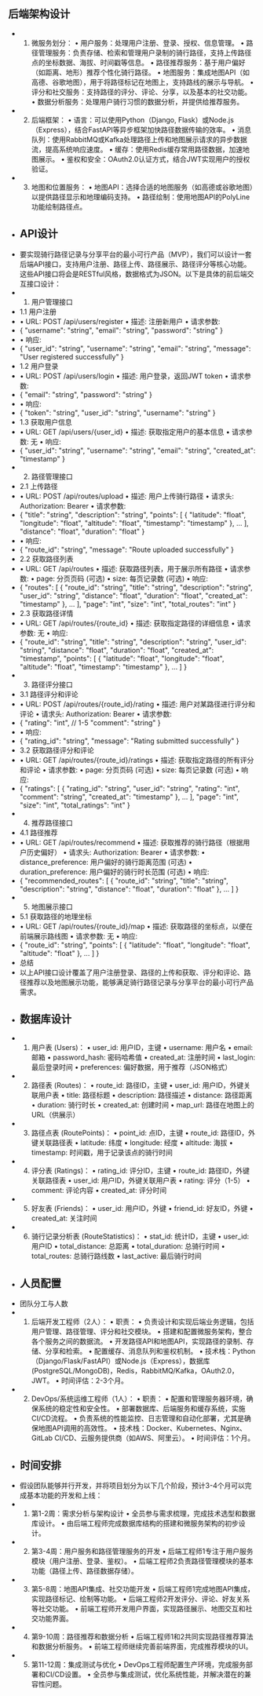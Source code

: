 ## 后端架构设计
- 1.	微服务划分：
  •	用户服务：处理用户注册、登录、授权、信息管理。
  •	路径管理服务：负责存储、检索和管理用户录制的骑行路径，支持上传路径点的坐标数据、海拔、时间戳等信息。
  •	路径推荐服务：基于用户偏好（如距离、地形）推荐个性化骑行路径。
  •	地图服务：集成地图API（如高德、谷歌地图），用于将路径标记在地图上，支持路线的展示与导航。
  •	评分和社交服务：支持路径的评分、评论、分享，以及基本的社交功能。
  •	数据分析服务：处理用户骑行习惯的数据分析，并提供给推荐服务。
- 2.	后端框架：
  •	语言：可以使用Python（Django, Flask）或Node.js（Express），结合FastAPI等异步框架加快路径数据传输的效率。
  •	消息队列：使用RabbitMQ或Kafka处理路径上传和地图展示请求的异步数据流，提高系统响应速度。
  •	缓存：使用Redis缓存常用路径数据，加速地图展示。
  •	鉴权和安全：OAuth2.0认证方式，结合JWT实现用户的授权验证。
- 3.	地图和位置服务：
  •	地图API：选择合适的地图服务（如高德或谷歌地图）以提供路径显示和地理编码支持。
  •	路径绘制：使用地图API的PolyLine功能绘制路径点。
- ## API设计
- 要实现骑行路径记录与分享平台的最小可行产品（MVP），我们可以设计一套后端API接口，支持用户注册、路径上传、路径展示、路径评分等核心功能。这些API接口将会是RESTful风格，数据格式为JSON。以下是具体的前后端交互接口设计：
- 1. 用户管理接口
- 1.1 用户注册
- •	URL: POST /api/users/register
  •	描述: 注册新用户
  •	请求参数:
- {
  "username": "string",
  "email": "string",
  "password": "string"
  }
- •	响应:
- {
  "user_id": "string",
  "username": "string",
  "email": "string",
  "message": "User registered successfully"
  }
- 1.2 用户登录
- •	URL: POST /api/users/login
  •	描述: 用户登录，返回JWT token
  •	请求参数:
- {
  "email": "string",
  "password": "string"
  }
- •	响应:
- {
  "token": "string",
  "user_id": "string",
  "username": "string"
  }
- 1.3 获取用户信息
- •	URL: GET /api/users/{user_id}
  •	描述: 获取指定用户的基本信息
  •	请求参数: 无
  •	响应:
- {
  "user_id": "string",
  "username": "string",
  "email": "string",
  "created_at": "timestamp"
  }
- 2. 路径管理接口
- 2.1 上传路径
- •	URL: POST /api/routes/upload
  •	描述: 用户上传骑行路径
  •	请求头: Authorization: Bearer <token>
  •	请求参数:
- {
  "title": "string",
  "description": "string",
  "points": [
    {
      "latitude": "float",
      "longitude": "float",
      "altitude": "float",
      "timestamp": "timestamp"
    },
    ...
  ],
  "distance": "float",
  "duration": "float"
  }
- •	响应:
- {
  "route_id": "string",
  "message": "Route uploaded successfully"
  }
- 2.2 获取路径列表
- •	URL: GET /api/routes
  •	描述: 获取路径列表，用于展示所有路径
  •	请求参数:
  •	page: 分页页码 (可选)
  •	size: 每页记录数 (可选)
  •	响应:
- {
  "routes": [
    {
      "route_id": "string",
      "title": "string",
      "description": "string",
      "user_id": "string",
      "distance": "float",
      "duration": "float",
      "created_at": "timestamp"
    },
    ...
  ],
  "page": "int",
  "size": "int",
  "total_routes": "int"
  }
- 2.3 获取路径详情
- •	URL: GET /api/routes/{route_id}
  •	描述: 获取指定路径的详细信息
  •	请求参数: 无
  •	响应:
- {
  "route_id": "string",
  "title": "string",
  "description": "string",
  "user_id": "string",
  "distance": "float",
  "duration": "float",
  "created_at": "timestamp",
  "points": [
    {
      "latitude": "float",
      "longitude": "float",
      "altitude": "float",
      "timestamp": "timestamp"
    },
    ...
  ]
  }
- 3. 路径评分接口
- 3.1 路径评分和评论
- •	URL: POST /api/routes/{route_id}/rating
  •	描述: 用户对某路径进行评分和评论
  •	请求头: Authorization: Bearer <token>
  •	请求参数:
- {
  "rating": "int",  // 1-5
  "comment": "string"
  }
- •	响应:
- {
  "rating_id": "string",
  "message": "Rating submitted successfully"
  }
- 3.2 获取路径评分和评论
- •	URL: GET /api/routes/{route_id}/ratings
  •	描述: 获取指定路径的所有评分和评论
  •	请求参数:
  •	page: 分页页码 (可选)
  •	size: 每页记录数 (可选)
  •	响应:
- {
  "ratings": [
    {
      "rating_id": "string",
      "user_id": "string",
      "rating": "int",
      "comment": "string",
      "created_at": "timestamp"
    },
    ...
  ],
  "page": "int",
  "size": "int",
  "total_ratings": "int"
  }
- 4. 推荐路径接口
- 4.1 路径推荐
- •	URL: GET /api/routes/recommend
  •	描述: 获取推荐的骑行路径（根据用户历史偏好）
  •	请求头: Authorization: Bearer <token>
  •	请求参数:
  •	distance_preference: 用户偏好的骑行距离范围 (可选)
  •	duration_preference: 用户偏好的骑行时长范围 (可选)
  •	响应:
- {
  "recommended_routes": [
    {
      "route_id": "string",
      "title": "string",
      "description": "string",
      "distance": "float",
      "duration": "float"
    },
    ...
  ]
  }
- 5. 地图展示接口
- 5.1 获取路径的地理坐标
- •	URL: GET /api/routes/{route_id}/map
  •	描述: 获取路径的坐标点，以便在前端展示路线图
  •	请求参数: 无
  •	响应:
- {
  "route_id": "string",
  "points": [
    {
      "latitude": "float",
      "longitude": "float",
      "altitude": "float"
    },
    ...
  ]
  }
- 总结
- 以上API接口设计覆盖了用户注册登录、路径的上传和获取、评分和评论、路径推荐以及地图展示功能，能够满足骑行路径记录与分享平台的最小可行产品需求。
- ## 数据库设计
- 1.	用户表 (Users)：
  •	user_id: 用户ID，主键
  •	username: 用户名
  •	email: 邮箱
  •	password_hash: 密码哈希值
  •	created_at: 注册时间
  •	last_login: 最后登录时间
  •	preferences: 偏好数据，用于推荐（JSON格式）
- 2.	路径表 (Routes)：
  •	route_id: 路径ID，主键
  •	user_id: 用户ID，外键关联用户表
  •	title: 路径标题
  •	description: 路径描述
  •	distance: 路径距离
  •	duration: 骑行时长
  •	created_at: 创建时间
  •	map_url: 路径在地图上的URL（供展示）
- 3.	路径点表 (RoutePoints)：
  •	point_id: 点ID，主键
  •	route_id: 路径ID，外键关联路径表
  •	latitude: 纬度
  •	longitude: 经度
  •	altitude: 海拔
  •	timestamp: 时间戳，用于记录该点的骑行时间
- 4.	评分表 (Ratings)：
  •	rating_id: 评分ID，主键
  •	route_id: 路径ID，外键关联路径表
  •	user_id: 用户ID，外键关联用户表
  •	rating: 评分（1-5）
  •	comment: 评论内容
  •	created_at: 评分时间
- 5.	好友表 (Friends)：
  •	user_id: 用户ID，外键
  •	friend_id: 好友ID，外键
  •	created_at: 关注时间
- 6.	骑行记录分析表 (RouteStatistics)：
  •	stat_id: 统计ID，主键
  •	user_id: 用户ID
  •	total_distance: 总距离
  •	total_duration: 总骑行时间
  •	total_routes: 总骑行路线数
  •	last_active: 最后骑行时间
- ## 人员配置
- 团队分工与人数
- 1.	后端开发工程师（2人）：
  •	职责：
  •	负责设计和实现后端业务逻辑，包括用户管理、路径管理、评分和社交模块。
  •	搭建和配置微服务架构，整合各个服务之间的数据流。
  •	开发路径API和地图API，实现路径的录制、存储、分享和检索。
  •	配置缓存、消息队列和鉴权机制。
  •	技术栈：Python（Django/Flask/FastAPI）或Node.js（Express），数据库(PostgreSQL/MongoDB)，Redis，RabbitMQ/Kafka，OAuth2.0，JWT。
  •	时间评估：2-3个月。
- 2.	DevOps/系统运维工程师（1人）：
  •	职责：
  •	配置和管理服务器环境，确保系统的稳定性和安全性。
  •	部署数据库、后端服务和缓存系统，实施CI/CD流程。
  •	负责系统的性能监控、日志管理和自动化部署，尤其是确保地图API调用的高效性。
  •	技术栈：Docker、Kubernetes、Nginx、GitLab CI/CD、云服务提供商（如AWS、阿里云）。
  •	时间评估：1个月。
- ## 时间安排
- 假设团队能够并行开发，并将项目划分为以下几个阶段，预计3-4个月可以完成基本功能的开发和上线：
- 1.	第1-2周：需求分析与架构设计
  •	全员参与需求梳理，完成技术选型和数据库设计。
  •	由后端工程师完成数据库结构的搭建和微服务架构的初步设计。
- 2.	第3-4周：用户服务和路径管理服务的开发
  •	后端工程师1专注于用户服务模块（用户注册、登录、鉴权）。
  •	后端工程师2负责路径管理模块的基本功能（路径上传、路径数据存储）。
- 3.	第5-8周：地图API集成、社交功能开发
  •	后端工程师1完成地图API集成，实现路径标记、绘制等功能。
  •	后端工程师2开发评分、评论、好友关系等社交功能。
  •	前端工程师开发用户界面，实现路径展示、地图交互和社交功能界面。
- 4.	第9-10周：路径推荐和数据分析
  •	后端工程师1和2共同实现路径推荐算法和数据分析服务。
  •	前端工程师继续完善前端界面，完成推荐模块的UI。
- 5.	第11-12周：集成测试与优化
  •	DevOps工程师配置生产环境，完成服务部署和CI/CD设置。
  •	全员参与集成测试，优化系统性能，并解决潜在的兼容性问题。